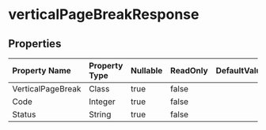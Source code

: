 # **verticalPageBreakResponse**

 

## **Properties**

| Property Name | Property Type | Nullable |  ReadOnly | DefaultValue | Description | 
| :- | :- | :- |:- |  :- | :- |
|VerticalPageBreak|Class|true|false |  ||
|Code|Integer|true|false |  ||
|Status|String|true|false |  ||

